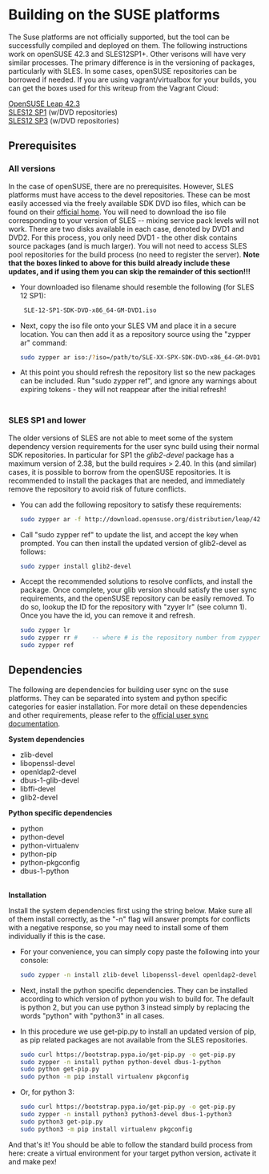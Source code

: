 

# Building on the SUSE platforms

The Suse platforms are not officially supported, but the tool can be successfully compiled and deployed on them.  The following instructions work on openSUSE 42.3 and SLES12SP1+.  Other verisons will have very similar processes.  The primary difference is in the versioning of packages, particularly with SLES.  In some cases, openSUSE repositories can be borrowed if needed. If you are using vagrant/virtualbox for your builds, you can get the boxes used for this writeup from the Vagrant Cloud:

[OpenSUSE Leap 42.3](https://app.vagrantup.com/danimaetrix/boxes/openSUSE-Leap-42.3)<br/>
[SLES12 SP1](https://app.vagrantup.com/danimaetrix/boxes/sles12-sp1-sdk)  (w/DVD repositories)<br/>
[SLES12 SP3](https://app.vagrantup.com/danimaetrix/boxes/sles12-sp1-sdk)  (w/DVD repositories)


## Prerequisites

### All versions 
In the case of openSUSE, there are no prerequisites.  However, SLES platforms must have access to the devel repositories.  These can be most easily accessed via the freely available SDK DVD iso files, which can be found on their [official home](https://download.suse.com/index.jsp).  You will need to download the iso file corresponding to your version of SLES -- mixing service pack levels will not work. There are two disks available in each case, denoted by DVD1 and DVD2.  For this process, you only need DVD1 - the other disk contains source packages (and is much larger).  You will not need to access SLES pool repositories for the build process (no need to register the server).  **Note that the boxes linked to above for this build already include these updates, and if using them you can skip the remainder of this section!!!**  
* Your downloaded iso filename should resemble the following (for SLES 12 SP1): 

  ```bash
   SLE-12-SP1-SDK-DVD-x86_64-GM-DVD1.iso
  ```
* Next, copy the iso file onto your SLES VM and place it in a secure location. You can then add it as a repository source using the "zypper ar" command:
    
    ```bash
    sudo zypper ar iso:/?iso=/path/to/SLE-XX-SPX-SDK-DVD-x86_64-GM-DVD1.iso "SLES SDK DVD"
    ```
    
* At this point you should refresh the repository list so the new packages can be included. Run "sudo zypper ref", and ignore any warnings about expiring tokens - they will not reappear after the initial refresh!

### <br/>SLES SP1 and lower 
The older versions of SLES are not able to meet some of the system dependency version requirements for the user sync build using their normal SDK repositories. In particular for SP1 the *glib2-devel* package has a maximum version of 2.38, but the build requires > 2.40.  In this (and similar) cases, it is possible to borrow from the openSUSE repositories.  It is recommended to install the packages that are needed, and immediately remove the repository to avoid risk of future conflicts. 

* You can add the following repository to satisfy these requirements:
    ```bash
    sudo zypper ar -f http://download.opensuse.org/distribution/leap/42.3/repo/oss/ "openSUSE OSS repo"
    ```
* Call "sudo zypper ref" to update the list, and accept the key when prompted.  You can then install the updated version of glib2-devel as follows:

    ```bash
    sudo zypper install glib2-devel
    ```
* Accept the recommended solutions to resolve conflicts, and install the package.  Once complete, your glib version should satisfy the user sync requirements, and the  openSUSE  repository can be easily removed.  To do so, lookup the ID for the repository with "zyyer lr" (see column 1). Once you have the id, you can remove it and refresh. 

    ```bash
    sudo zypper lr
    sudo zypper rr #    -- where # is the repository number from zypper lr
	sudo zypper ref
    ```

## Dependencies
The following are dependencies for building user sync on the suse platforms. They can be separated into system and python specific categories for easier installation.  For more detail on these dependencies and other requirements, please refer to the [official user sync documentation](https://github.com/adobe-apiplatform/user-sync.py). 
  
**System dependencies**
* zlib-devel
* libopenssl-devel
* openldap2-devel
* dbus-1-glib-devel
* libffi-devel
* glib2-devel   

**Python specific dependencies**
* python 
* python-devel
* python-virtualenv
* python-pip
* python-pkgconfig
* dbus-1-python

**<br/>Installation**

Install the system dependencies first using the string below.  Make sure all of them install correctly, as the "-n" flag will answer prompts for conflicts with a negative response, so you may need to install some of them individually if this is the case. 

* For your convenience, you can simply copy paste the following into your console:

     ```bash
     sudo zypper -n install zlib-devel libopenssl-devel openldap2-devel dbus-1-glib-devel libffi-devel cyrus-sasl-devel glib2-devel
	 ```

* Next, install the python specific dependencies. They can be installed according to which version of python you wish to build for.  The default is python 2, but you can use python 3 instead simply by replacing the words "python" with "python3" in all cases. 

*  In this procedure we use get-pip.py to install an updated version of pip, as pip related packages are not available from the SLES repositories.  

    ```bash
    sudo curl https://bootstrap.pypa.io/get-pip.py -o get-pip.py
    sudo zypper -n install python python-devel dbus-1-python
	sudo python get-pip.py
    sudo python -m pip install virtualenv pkgconfig
    ```
* Or, for python 3:

    ```bash
    sudo curl https://bootstrap.pypa.io/get-pip.py -o get-pip.py
    sudo zypper -n install python3 python3-devel dbus-1-python3
	sudo python3 get-pip.py
    sudo python3 -m pip install virtualenv pkgconfig
    ```    
And that's it! You should be able to follow the standard build process from here: create a virtual environment for your target python version, activate it and make pex!


